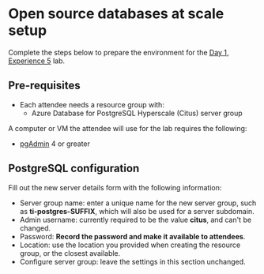 # Open source databases at scale setup

Complete the steps below to prepare the environment for the [Day 1, Experience 5](../../../day1-exp5/README.md) lab.

## Pre-requisites

- Each attendee needs a resource group with:
  - Azure Database for PostgreSQL Hyperscale (Citus) server group

A computer or VM the attendee will use for the lab requires the following:

- [pgAdmin](https://www.pgadmin.org/download/) 4 or greater

## PostgreSQL configuration

Fill out the new server details form with the following information:

- Server group name: enter a unique name for the new server group, such as **ti-postgres-SUFFIX**, which will also be used for a server subdomain.
- Admin username: currently required to be the value **citus**, and can't be changed.
- Password: **Record the password and make it available to attendees**.
- Location: use the location you provided when creating the resource group, or the closest available.
- Configure server group: leave the settings in this section unchanged.
